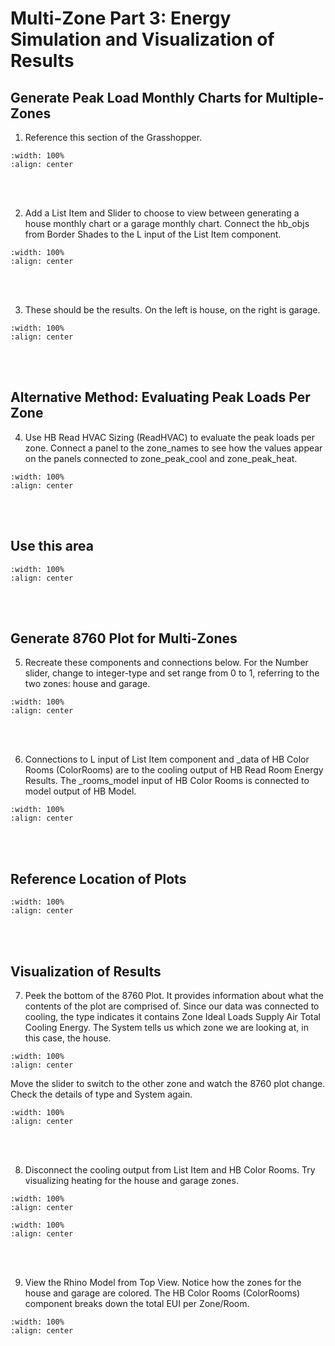 # Multi-Zone Part 3: Energy Simulation and Visualization of Results
## Generate Peak Load Monthly Charts for Multiple-Zones 
1. Reference this section of the Grasshopper.
```{image} ../_static/multizone/multizone4_1.1.png
:width: 100%
:align: center
```
<br/><br/>

2. Add a List Item and Slider to choose to view between generating a house monthly chart or a garage monthly chart. Connect the hb_objs from Border Shades to the L input of the List Item component.
```{image} ../_static/multizone/multizone4_2.png
:width: 100%
:align: center
```
<br/><br/>

3. These should be the results. On the left is house, on the right is garage. 
```{image} ../_static/multizone/multizone4_3.png
:width: 100%
:align: center
```
<br/><br/>

## Alternative Method: Evaluating Peak Loads Per Zone
4. Use HB Read HVAC Sizing (ReadHVAC) to evaluate the peak loads per zone. Connect a panel to the zone_names to see how the values appear on the panels connected to zone_peak_cool and zone_peak_heat.
```{image} ../_static/multizone/multizone4_4.png
:width: 100%
:align: center
```
<br/><br/>

## Use this area
```{image} ../_static/multizone/multizone4_5.1.png
:width: 100%
:align: center
```
<br/><br/>

## Generate 8760 Plot for Multi-Zones
5. Recreate these components and connections below. For the Number slider, change to integer-type and set range from 0 to 1, referring to the two zones: house and garage.
```{image} ../_static/multizone/multizone4_6.png
:width: 100%
:align: center
```
<br/><br/>

6. Connections to L input of List Item component and _data of HB Color Rooms (ColorRooms) are to the cooling output of HB Read Room Energy Results. The _rooms_model input of HB Color Rooms is connected to model output of HB Model.
```{image} ../_static/multizone/multizone4_5.png
:width: 100%
:align: center
```
<br/><br/>

## Reference Location of Plots
```{image} ../_static/multizone/multizone4_7.png
:width: 100%
:align: center
```
<br/><br/>

## Visualization of Results
7. Peek the bottom of the 8760 Plot. It provides information about what the contents of the plot are comprised of. Since our data was connected to cooling, the type indicates it contains Zone Ideal Loads Supply Air Total Cooling Energy. The System tells us which zone we are looking at, in this case, the house.
```{image} ../_static/multizone/multizone4_8.png
:width: 100%
:align: center
```

Move the slider to switch to the other zone and watch the 8760 plot change. Check the details of type and System again.

```{image} ../_static/multizone/multizone4_9.png
:width: 100%
:align: center
```
<br/><br/>

8. Disconnect the cooling output from List Item and HB Color Rooms. Try visualizing heating for the house and garage zones. 
```{image} ../_static/multizone/multizone4_12.png
:width: 100%
:align: center
```

```{image} ../_static/multizone/multizone4_11.png
:width: 100%
:align: center
```
<br/><br/>

9. View the Rhino Model from Top View. Notice how the zones for the house and garage are colored. The HB Color Rooms (ColorRooms) component breaks down the total EUI per Zone/Room. 
```{image} ../_static/multizone/multizone4_10.png
:width: 100%
:align: center
```
<br/><br/>
